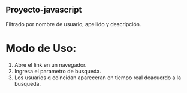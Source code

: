 ## Proyecto-javascript
Filtrado por nombre de usuario, apellido y descripción.
# Modo de Uso:
1) Abre el link en un navegador.
2) Ingresa el parametro de busqueda.
3) Los usuarios q coincidan apareceran en tiempo real deacuerdo a la busqueda.
